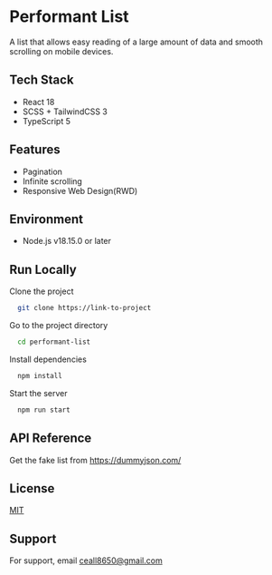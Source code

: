 # Performant List

A list that allows easy reading of a large amount of data and smooth scrolling on mobile devices. 

## Tech Stack

- React 18 
- SCSS + TailwindCSS 3
- TypeScript 5



## Features

- Pagination
- Infinite scrolling
- Responsive Web Design(RWD)


## Environment

- Node.js v18.15.0 or later

## Run Locally

Clone the project

```bash
  git clone https://link-to-project
```

Go to the project directory

```bash
  cd performant-list
```

Install dependencies

```bash
  npm install
```

Start the server

```bash
  npm run start
```


## API Reference

Get the fake list from https://dummyjson.com/
## License

[MIT](https://choosealicense.com/licenses/mit/)


## Support

For support, email ceall8650@gmail.com

